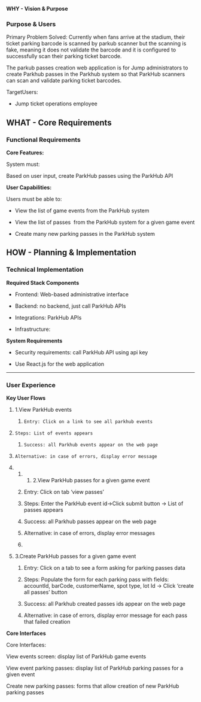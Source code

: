 **WHY - Vision & Purpose**

### **Purpose & Users**

Primary Problem Solved: Currently when fans arrive at the stadium, their ticket parking barcode is scanned by parkub scanner but the scanning is fake, meaning it does not validate the barcode and it is configured to successfully scan their parking ticket barcode.

The parkub passes creation web application is for Jump administrators to create Parkhub passes in the Parkhub system so that ParkHub scanners can scan and validate parking ticket barcodes.

  
TargetUsers:

- Jump ticket operations employee

## **WHAT - Core Requirements**

### **Functional Requirements**

**Core Features:**

System must:

Based on user input, create ParkHub passes using the ParkHub API

**User Capabilities:**

Users must be able to:

- View the list of game events from the ParkHub system

- View the list of passes  from the ParkHub system for a given game event

- Create many new parking passes in the ParkHub system

## **HOW - Planning & Implementation**

### **Technical Implementation**

**Required Stack Components**

- Frontend: Web-based administrative interface

- Backend: no backend, just call ParkHub APIs

- Integrations: ParkHub APIs

- Infrastructure: 

**System Requirements**

- Security requirements: call ParkHub API using api key

- Use React.js for the web application

****

### **User Experience**

**Key User Flows**

1. 1.View ParkHub events

   1.     Entry: Click on a link to see all parkhub events

2.     Steps: List of events appears 

   1.     Success: all Parkhub events appear on the web page

3.     Alternative: in case of errors, display error message

4. 1. 1. 2.View ParkHub passes for a given game event


   1. Entry: Click on tab ‘view passes’

   2. Steps: Enter the ParkHub event id-\>Click submit button → List of passes appears 

   3. Success: all Parkhub passes appear on the web page

   4. Alternative: in case of errors, display error messages

   5. 

5. 3.Create ParkHub passes for a given game event

   1. Entry: Click on a tab to see a form asking for parking passes data

   2. Steps: Populate the form for each parking pass with fields: accountId, barCode, customerName, spot type, lot Id -\> Click ‘create all passes’ button 

   3. Success: all Parkhub created passes ids appear on the web page

   4. Alternative: in case of errors, display error message for each pass that failed creation

**Core Interfaces**

Core Interfaces:

View events screen: display list of ParkHub game events

View event parking passes: display list of ParkHub parking passes for a given event

Create new parking passes: forms that allow creation of new ParkHub parking passes